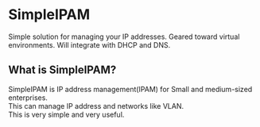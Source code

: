 # SimpleIPAM

Simple solution for managing your IP addresses. Geared toward virtual environments.
Will integrate with DHCP and DNS.
  
## What is SimpleIPAM?
SimpleIPAM is IP address management(IPAM) for Small and medium-sized enterprises.  
This can manage IP address and networks like VLAN.  
This is very simple and very useful.